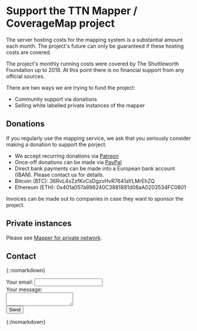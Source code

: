 # Support the TTN Mapper / CoverageMap project

The server hosting costs for the mapping system is a substantial amount each month. 
The project's future can only be guaranteed if these hosting costs are covered.

The project's monthly running costs were covered by The Shuttleworth Foundation up to 2018. 
At this point there is no financial support from any official sources. 

There are two ways we are trying to fund the project:
* Community support via donations
* Selling white labelled private instances of the mapper


## Donations

If you regularly use the mapping service, we ask that you seriously consider making a donation to support the porject.

* We accept recurring donations via <a href="https://www.patreon.com/ttnmapper">Patreon</a>
* Once-off donations can be made via <a href="https://paypal.me/ttnmapper">PayPal</a>
* Direct bank payments can be made into a European bank account (IBAN). Please contact us for details.
* Bitcoin (BTC): 36RvL4xZzfKvCsDgzvHvR7641aYLMrEhZQ
* Ethereum (ETH): 0x401a057a896240C3881881d08aA0203534FC0801
<!--* Helium (HNT): 14UFK61863zFfPg6vwtJv1oGyvKCr7SGmsRFiZSFKdGmqdYaA6F-->

Invoices can be made out to companies in case they want to sponsor the project.


## Private instances

Please see [Mapper for private network](private-network.md).


## Contact

{::nomarkdown}
<!-- modify this form HTML and place wherever you want your form -->
<form
  action="https://formspree.io/f/xyyoqzwl"
  method="POST"
>
  <div>
    <label>
      Your email:
      <input type="email" name="email">
    </label>
  </div>
  <div>
    <label>
      Your message: <br />
      <textarea name="message"></textarea>
    </label>
  </div>
  <div>
    <button type="submit">Send</button>
  </div>
</form>
{:/nomarkdown}
